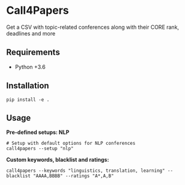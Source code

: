 # Call4Papers

Get a CSV with topic-related conferences along with their CORE rank, deadlines and more

## Requirements

- Python +3.6

## Installation

```
pip install -e .
```

## Usage

**Pre-defined setups: NLP**

```
# Setup with default options for NLP conferences
call4papers --setup "nlp"
```

**Custom keywords, blacklist and ratings:**

```
call4papers --keywords "linguistics, translation, learning" --blacklist "AAAA,BBBB" --ratings "A*,A,B"
```